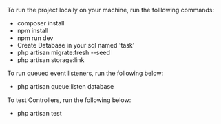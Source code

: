 <p>To run the project locally on your machine, run the folllowing commands:</p>
<ul>
    <li>composer install</li>
    <li>npm install</li>
    <li>npm run dev</li>
    <li>Create Database in your sql named 'task'</li>
    <li>php artisan migrate:fresh --seed</li>
    <li>php artisan storage:link</li>
</ul>

<p>To run queued event listeners, run the following below:</p>
<ul>
    <li>php artisan queue:listen database</li>
</ul>

<p>To test Controllers, run the following below:</p>
<ul>
    <li>php artisan test</li>
</ul>
